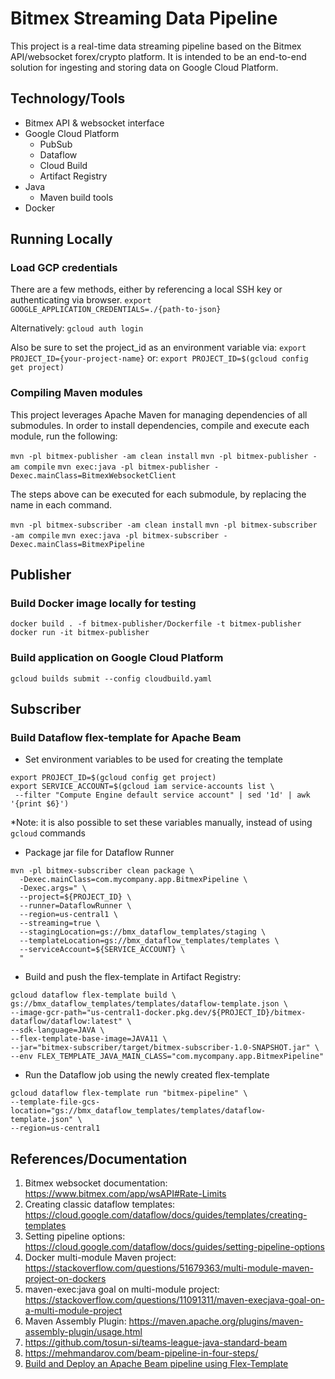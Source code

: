 # Bitmex Streaming Data Pipeline

This project is a real-time data streaming pipeline based on the Bitmex API/websocket forex/crypto platform. 
It is intended to be an end-to-end solution for ingesting and storing data on Google Cloud Platform.

## Technology/Tools
- Bitmex API & websocket interface
- Google Cloud Platform
  - PubSub
  - Dataflow
  - Cloud Build
  - Artifact Registry
- Java
  - Maven build tools
- Docker

## Running Locally

### Load GCP credentials

There are a few methods, either by referencing a local SSH key or authenticating via browser.
`export GOOGLE_APPLICATION_CREDENTIALS=./{path-to-json}`

Alternatively:
`gcloud auth login`

Also be sure to set the project_id as an environment variable via: 
`export PROJECT_ID={your-project-name}` or: `export PROJECT_ID=$(gcloud config get project)`

### Compiling Maven modules
This project leverages Apache Maven for managing dependencies of all submodules. In order to install dependencies,
compile and execute each module, run the following:

`mvn -pl bitmex-publisher -am clean install`
`mvn -pl bitmex-publisher -am compile`
`mvn exec:java -pl bitmex-publisher -Dexec.mainClass=BitmexWebsocketClient`

The steps above can be executed for each submodule, by replacing the name in each command.

`mvn -pl bitmex-subscriber -am clean install`
`mvn -pl bitmex-subscriber -am compile`
`mvn exec:java -pl bitmex-subscriber -Dexec.mainClass=BitmexPipeline`

## Publisher

### Build Docker image locally for testing
`docker build . -f bitmex-publisher/Dockerfile -t bitmex-publisher`
`docker run -it bitmex-publisher`

### Build application on Google Cloud Platform

`gcloud builds submit --config cloudbuild.yaml`

## Subscriber

### Build Dataflow flex-template for Apache Beam

- Set environment variables to be used for creating the template
```
export PROJECT_ID=$(gcloud config get project)
export SERVICE_ACCOUNT=$(gcloud iam service-accounts list \
 --filter "Compute Engine default service account" | sed '1d' | awk '{print $6}')
```
*Note: it is also possible to set these variables manually, instead of using `gcloud` commands

- Package jar file for Dataflow Runner
```
mvn -pl bitmex-subscriber clean package \
  -Dexec.mainClass=com.mycompany.app.BitmexPipeline \
  -Dexec.args=" \
  --project=${PROJECT_ID} \
  --runner=DataflowRunner \
  --region=us-central1 \
  --streaming=true \
  --stagingLocation=gs://bmx_dataflow_templates/staging \
  --templateLocation=gs://bmx_dataflow_templates/templates \
  --serviceAccount=${SERVICE_ACCOUNT} \
  "
```

- Build and push the flex-template in Artifact Registry:
```
gcloud dataflow flex-template build \
gs://bmx_dataflow_templates/templates/dataflow-template.json \
--image-gcr-path="us-central1-docker.pkg.dev/${PROJECT_ID}/bitmex-dataflow/dataflow:latest" \
--sdk-language=JAVA \
--flex-template-base-image=JAVA11 \
--jar="bitmex-subscriber/target/bitmex-subscriber-1.0-SNAPSHOT.jar" \
--env FLEX_TEMPLATE_JAVA_MAIN_CLASS="com.mycompany.app.BitmexPipeline"
```

- Run the Dataflow job using the newly created flex-template
```
gcloud dataflow flex-template run "bitmex-pipeline" \
--template-file-gcs-location="gs://bmx_dataflow_templates/templates/dataflow-template.json" \
--region=us-central1
```

## References/Documentation
1. Bitmex websocket documentation: https://www.bitmex.com/app/wsAPI#Rate-Limits
2. Creating classic dataflow templates: https://cloud.google.com/dataflow/docs/guides/templates/creating-templates
3. Setting pipeline options: https://cloud.google.com/dataflow/docs/guides/setting-pipeline-options
4. Docker multi-module Maven project: https://stackoverflow.com/questions/51679363/multi-module-maven-project-on-dockers
5. maven-exec:java goal on multi-module project: https://stackoverflow.com/questions/11091311/maven-execjava-goal-on-a-multi-module-project
6. Maven Assembly Plugin: https://maven.apache.org/plugins/maven-assembly-plugin/usage.html
7. https://github.com/tosun-si/teams-league-java-standard-beam
8. https://mehmandarov.com/beam-pipeline-in-four-steps/
9. [Build and Deploy an Apache Beam pipeline using Flex-Template](https://www.youtube.com/watch?v=gwLnrAY_Udo&list=PLZWkpQ-uRAyzw8zn7A5iBQCN0kyBh6Kqo&index=6)